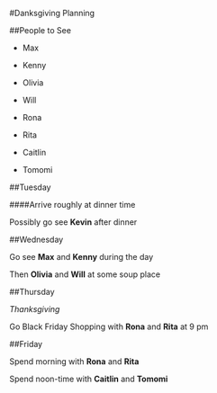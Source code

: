 #Danksgiving Planning

##People to See

* Max
* Kenny

* Olivia
* Will

* Rona
* Rita

* Caitlin
* Tomomi

##Tuesday

####Arrive roughly at dinner time

Possibly go see **Kevin** after dinner

##Wednesday

Go see **Max** and **Kenny** during the day

Then **Olivia** and **Will** at some soup place

##Thursday

*Thanksgiving*

Go Black Friday Shopping with **Rona** and **Rita** at 9 pm

##Friday

Spend morning with **Rona** and **Rita**

Spend noon-time with **Caitlin** and **Tomomi**
